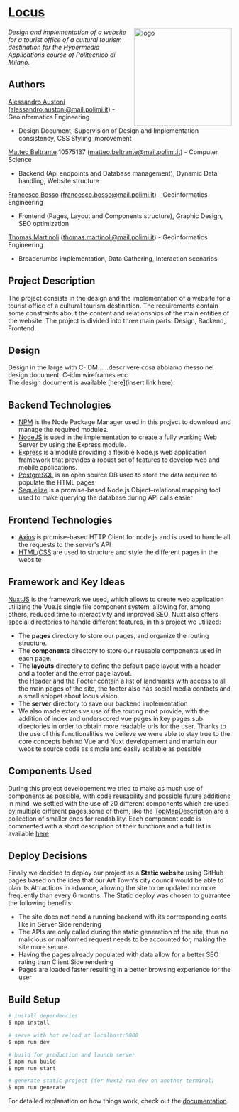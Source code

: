 # [Locus](https://fbosso.github.io/)
<img align="right" src="static/favicon.ico" alt="logo" width="220">

*Design and implementation of a website for a tourist office of a cultural tourism destination for the Hypermedia Applications course of Politecnico di Milano.*

## Authors
[Alessandro Austoni](https://github.com/AlessandroAustoni) (alessandro.austoni@mail.polimi.it) - Geoinformatics Engineering<br/>
- Design Document, Supervision of Design and Implementation consistency, CSS Styling improvement  

[Matteo Beltrante](https://github.com/Beltrante) 10575137 (matteo.beltrante@mail.polimi.it) - Computer Science<br>
- Backend (Api endpoints and Database management), Dynamic Data handling, Website structure 

[Francesco Bosso](https://github.com/FBosso) (francesco.bosso@mail.polimi.it) - Geoinformatics Engineering<br>
- Frontend (Pages, Layout and Components structure), Graphic Design, SEO optimization

[Thomas Martinoli](https://github.com/ThomasMartinoli) (thomas.martinoli@mail.polimi.it) - Geoinformatics Engineering<br>
- Breadcrumbs implementation, Data Gathering, Interaction scenarios


## Project Description
The project consists in the design and the implementation of a website for a tourist office of a cultural tourism destination. The requirements contain some constraints about the content and relationships of the main entities of the website.
The project is divided into three main parts: Design, Backend, Frontend. 

## Design
Design in the large with C-IDM......descrivere cosa abbiamo messo nel design document: C-idm wireframes ecc  
The design document is available [here](insert link here).

## Backend Technologies
+ [NPM](https://docs.npmjs.com/) is the Node Package Manager used in this project to download and manage the required modules.
+ [NodeJS](https://nodejs.org/it/docs/) is used in the implementation to create a fully working Web Server by using the Express module.
+ [Express](https://expressjs.com/it/) is a module providing a flexible Node.js web application framework that provides a robust set of features to develop web and mobile applications.
+ [PostgreSQL](https://www.postgresql.org/docs/) is an open source DB used to store the data required to populate the HTML pages
+ [Sequelize](https://sequelize.org/) is a promise-based Node.js Object–relational mapping tool used to make querying the database during API calls easier 

## Frontend Technologies
+ [Axios](https://axios-http.com/docs/intro) is promise-based HTTP Client for node.js and is used to handle all the requests to the server's API
+ [HTML](https://developer.mozilla.org/en-US/docs/Web/HTML?retiredLocale=it)/[CSS](https://developer.mozilla.org/en-US/docs/Web/CSS?retiredLocale=it) are used to structure and style the different pages in the website 

## Framework and Key Ideas 
[NuxtJS](https://nuxtjs.org/) is the framework we used, which allows to create web application utilizing the Vue.js single file component system, allowing for, among others, reduced time to interactivity and improved SEO.
Nuxt also offers special directories to handle different features, in this project we utilized:
+ The **pages** directory to store our pages, and organize the routing structure.
+ The **components** directory to store our reusable components used in each page.
+ The **layouts** directory to define the default page layout with a header and a footer and the error page layout.
<br> the Header and the Footer contain a list of landmarks with access to all the main pages of the site, the footer also has social media contacts and a small snippet about locus vision.
+ The **server** directory to save our backend implementation 
+ We also made extensive use of the routing nuxt provide, with the addition of index and underscored vue pages in key pages sub directories in order to obtain more readable urls for the user.
Thanks to the use of this functionalities we believe we were able to stay true to the core concepts behind Vue and Nuxt developement and mantain our website source code as simple and easily scalable as possible 

## Components Used 
During this project developement we tried to make as much use of components as possible, with code reusability and possible future additions in mind, we settled with the use of 20 different components which are used by multiple different pages,some of them, like the [TopMapDescription](https://github.com/FBosso/Locus/blob/main/components/TopMapDescription.vue) are a collection of smaller ones for readability.
Each component code is commented with a short description of their functions and a full list is available [here](https://github.com/FBosso/Locus/tree/main/components)   

## Deploy Decisions  
Finally we decided to deploy our project as a **Static website** using GitHub pages based on the idea that our Art Town's city council would be able to plan its Attractions in advance, allowing the site to be updated no more frequently than every 6 months.
The Static deploy was chosen to guarantee the following benefits:
+ The site does not need a running backend with its corresponding costs like in Server Side rendering 
+ The APIs are only called during the static generation of the site, thus no malicious  or malformed request needs to be accounted for, making the site more secure.   
+ Having the pages already populated with data allow for a better SEO rating than Client Side rendering
+ Pages are loaded faster resulting in a better browsing experience for the user

  
## Build Setup

```bash
# install dependencies
$ npm install

# serve with hot reload at localhost:3000
$ npm run dev

# build for production and launch server
$ npm run build
$ npm run start

# generate static project (for Nuxt2 run dev on another terminal)
$ npm run generate
```
For detailed explanation on how things work, check out the [documentation](https://nuxtjs.org).

